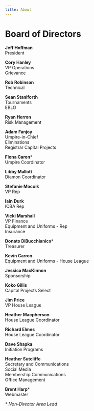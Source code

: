 ```yaml
---
title: About
---
```


# Board of Directors

**Jeff Hoffman**  
President

**Cory Hanley**  
VP Operations  
Grievance

**Rob Robinson**  
Technical

**Sean Staniforth**  
Tournaments  
EBLO

**Ryan Herron**  
Risk Management

**Adam Fanjoy**  
Umpire-in-Chief  
Eliminations  
Registrar
Capital Projects

**Fiona Caron***  
Umpire Coordinator

**Libby Mallott**  
Diamon Coordinator

**Stefanie Mocuik**  
VP Rep

**Iain Durk**  
ICBA Rep

**Vicki Marshall**  
VP Finance  
Equipment and Uniforms - Rep  
Insurance

**Donato DiBucchianico***  
Treasurer

**Kevin Carron**  
Equipment and Uniforms - House League

**Jessica MacKinnon**  
Sponsorship

**Koko Gillis**  
Capital Projects
Select

**Jim Price**  
VP House League

**Heather Macpherson**  
House League Coordinator

**Richard Elmes**  
House League Coordinator

**Dave Shapka**  
Initiation Programs

**Heather Sutcliffe**  
Secretary and Communications  
Social Media  
Membership Communications  
Office Management  

**Brent Harp***  
Webmaster


<em>* Non-Director Area Lead</em>


